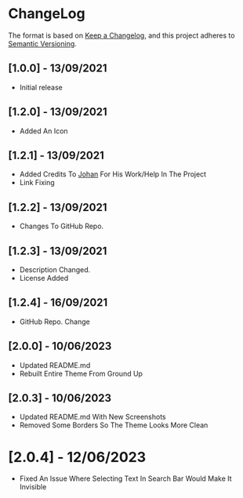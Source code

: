 # ChangeLog

The format is based on [Keep a Changelog](https://keepachangelog.com/en/1.0.0/),
and this project adheres to [Semantic Versioning](https://semver.org/spec/v2.0.0.html).

## [1.0.0] - 13/09/2021

- Initial release


## [1.2.0] - 13/09/2021

- Added An Icon

## [1.2.1] - 13/09/2021

- Added Credits To [Johan](https://github.com/JohanSanSebastian) For His Work/Help In The Project
- Link Fixing

## [1.2.2] - 13/09/2021

- Changes To GitHub Repo.

## [1.2.3] - 13/09/2021

- Description Changed.
- License Added

## [1.2.4] - 16/09/2021

- GitHub Repo. Change

## [2.0.0] - 10/06/2023

- Updated README.md
- Rebuilt Entire Theme From Ground Up

## [2.0.3] - 10/06/2023

- Updated README.md With New Screenshots
- Removed Some Borders So The Theme Looks More Clean

# [2.0.4] - 12/06/2023

- Fixed An Issue Where Selecting Text In Search Bar Would Make It Invisible
